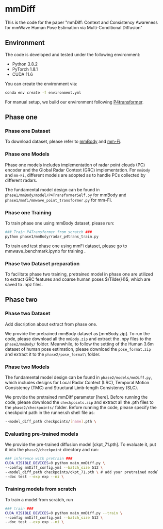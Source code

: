 # mmDiff
This is the code for the paper "mmDiff: Context and Consistency Awareness for mmWave Human Pose Estimation via Multi-Conditional Diffusion"



## Environment

The code is developed and tested under the following environment:

-   Python 3.8.2
-   PyTorch 1.8.1
-   CUDA 11.6

You can create the environment via:

```bash
conda env create -f environment.yml
```
For manual setup, we build our environment following [P4transformer](https://github.com/hehefan/P4Transformer).


## Phase one
### Phase one Dataset
To download dataset, please refer to [mmBody](https://github.com/Chen3110/mmBody) and [mm-Fi](https://github.com/ybhbingo/MMFi_dataset).

### Phase one Models
Phase one models includes implementation of radar point clouds (PC) encoder and the Global Radar Context (GRC) implementation. For `mmBody` and `mm-Fi`, different models are adopted as to handle PCs collected by different radars.

The fundamental model design can be found in `phase1/mmBody/model/P4TransformerSelf.py` for mmBody and `phase1/mmfi/mmwave_point_transformer.py` for mm-Fi.


### Phase one Training 
To train phase one using mmBody dataset, please run:
```bash
### Train P4Transformer from scratch ###
python phase1/mmBody/radar_p4trans_train.py
```

To train and test phase one using mmFi dataset, please go to mmwave_benchmark.ipynb for training .

### Phase two Dataset preparation 
To facilitate phase two training, pretrained model in phase one are utilized to extract GRC features and coarse human poses $\Tilde{H}$, which are saved to .npz files.


## Phase two

### Phase two Dataset
Add discription about extract from phase one.


We provide the pretrained mmBody dataset as [mmBody.zip]. To run the code, please download all the `mmBody.zip` and extract the .npy files to the `phase2/mmBody/` folder. Meanwhile, to follow the setting of the Human 3.6m dataset of human pose estimation, please download the `pose_format.zip` and extract it to the `phase2/pose_format\` folder. 



### Phase two Models
The fundamental model design can be found in `phase2/models/mmDiff.py`, which includes designs for Local Radar Context (LRC), Temporal Motion Consistency (TMC) and Structural Limb-length Consistency (SLC).
 
We provide the pretrained mmDiff parameter [here]. Before running the code, please download the `checkpoints.zip` and extract all the .pth files to the `phase2/checkpoints/` folder. Before running the code, please specify the checkpoint path in the runner.sh shell file as: 
```bash
--model_diff_path checkpoints/[name].pth \
```


### Evaluating pre-trained models

We provide the pre-trained diffusion model [ckpt_71.pth]. To evaluate it, put it into the `phase2/checkpoint` directory and run:

```bash
### inference with pretrain ###
CUDA_VISIBLE_DEVICES=0 python main_mmDiff.py \
--config mmDiff_config.yml --batch_size 512 \
--model_diff_path checkpoints/ckpt_71.pth \ # add your pretrained model
--doc test --exp exp --ni \
```

### Training models from scratch
To train a model from scratch, run

```bash
### train ###
CUDA_VISIBLE_DEVICES=0 python main_mmDiff.py --train \
--config mmDiff_config.yml --batch_size 512 \
--doc test --exp exp --ni \
```

